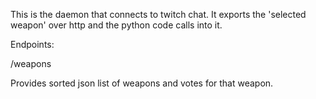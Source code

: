 This is the daemon that connects to twitch chat.
It exports the 'selected weapon' over http and the python code calls into it.



Endpoints:

/weapons

Provides sorted json list of weapons and votes for that weapon.
